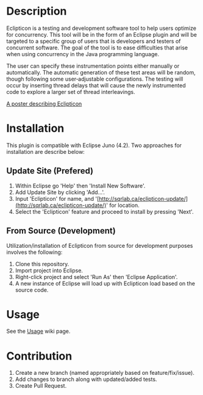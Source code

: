 # Description
Eclipticon is a testing and development software tool to help users optimize for concurrency. This tool will be in the form of an Eclipse plugin and will be targeted to a specific group of users that is developers and testers of concurrent software. The goal of the tool is to ease difficulties that arise when using concurrency in the Java programming language.

The user can specify these instrumentation points either manually or automatically. The automatic generation of these test areas will be random, though following some user‐adjustable configurations. The testing will occur by inserting thread delays that will cause the newly instrumented code to explore a larger set of thread interleavings.

[A poster describing Eclipticon](https://github.com/downloads/sqrlab/eclipticon/eclipticon_poster.pdf)

# Installation
This plugin is compatible with Eclipse Juno (4.2). Two approaches for installation are describe below:

## Update Site (Prefered)
1. Within Eclipse go 'Help' then 'Install New Software'.
2. Add Update Site by clicking 'Add...'.
3. Input 'Eclipticon' for name, and '[http://sqrlab.ca/eclipticon-update/](http://sqrlab.ca/eclipticon-update/)' for location.
4. Select the 'Eclipticon' feature and proceed to install by pressing 'Next'.

## From Source (Development)
Utilization/installation of Eclipticon from source for development purposes involves the following:

1. Clone this repository.
2. Import project into Eclipse.
3. Right-click project and select 'Run As' then 'Eclipse Application'.
4. A new instance of Eclipse will load up with Eclipticon load based on the source code.

# Usage
See the [Usage](https://github.com/sqrlab/eclipticon/wiki/Usage) wiki page.

# Contribution
1. Create a new branch (named appropriately based on feature/fix/issue).
2. Add changes to branch along with updated/added tests.
3. Create Pull Request.
